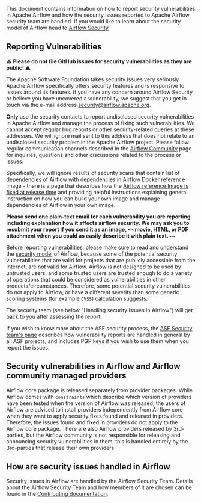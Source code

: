 <!--
 Licensed to the Apache Software Foundation (ASF) under one
 or more contributor license agreements.  See the NOTICE file
 distributed with this work for additional information
 regarding copyright ownership.  The ASF licenses this file
 to you under the Apache License, Version 2.0 (the
 "License"); you may not use this file except in compliance
 with the License.  You may obtain a copy of the License at

   http://www.apache.org/licenses/LICENSE-2.0

 Unless required by applicable law or agreed to in writing,
 software distributed under the License is distributed on an
 "AS IS" BASIS, WITHOUT WARRANTIES OR CONDITIONS OF ANY
 KIND, either express or implied.  See the License for the
 specific language governing permissions and limitations
 under the License.
-->

This document contains information on how to report security vulnerabilities in Apache Airflow and
how the security issues reported to Apache Airflow security team are handled. If you would like
to learn about the security model of Airflow head to
[Airflow Security](https://airflow.apache.org/docs/apache-airflow/stable/security/)

## Reporting Vulnerabilities

**⚠️ Please do not file GitHub issues for security vulnerabilities as they are public! ⚠️**

The Apache Software Foundation takes security issues very seriously. Apache
Airflow specifically offers security features and is responsive to issues
around its features. If you have any concern around Airflow Security or believe
you have uncovered a vulnerability, we suggest that you get in touch via the
e-mail address [security@airflow.apache.org](mailto:security@airflow.apache.org).

**Only** use the security contacts to report undisclosed security vulnerabilities in Apache
Airflow and manage the process of fixing such vulnerabilities. We cannot accept regular
bug reports or other security-related queries at these addresses. We will ignore mail
sent to this address that does not relate to an undisclosed security problem
in the Apache Airflow project. Please follow regular communication channels described in
the [Airflow Community](https://airflow.apache.org/community/index.html) page for
inquiries, questions and other discussions related to the process or issues.

Specifically, we will ignore results of security scans that contain list of
dependencies of Airflow with dependencies in Airflow Docker reference image - there
is a page that describes how the
[Airflow reference Image is fixed at release time](https://airflow.apache.org/docs/docker-stack/index.html#fixing-images-at-release-time)
and providing helpful instructions explaining general instruction on how you can build your
own image and manage dependencies of Airflow in your own image.

**Please send one plain-text email for each vulnerability you are reporting including explanation
how it affects airflow security. We may ask you to resubmit your report if you send it as an image,
~~movie, HTML, or PDF attachment  when you could as easily describe it with plain text.**~~

Before reporting vulnerabilities, please make sure to read and understand the
[security model](https://airflow.apache.org/docs/apache-airflow/stable/security/) of Airflow, because
some of the potential security vulnerabilities that are valid for projects that are publicly accessible
from the Internet, are not valid for Airflow. Airflow is not designed to be used by untrusted users, and some
trusted users are trusted enough to do a variety of operations that could be considered as vulnerabilities
in other products/circumstances. Therefore, some potential security vulnerabilities do not
apply to Airflow, or have a different severity than some generic scoring systems (for example `CVSS`)
calculation suggests.

The security team (see below "Handling security issues in Airflow") will get back to
you after assessing the report.

If you wish to know more about the ASF security process, the
[ASF Security team's page](https://www.apache.org/security/) describes
how vulnerability reports are handled in general by all ASF projects, and includes PGP keys if
you wish to use them when you report the issues.

## Security vulnerabilities in Airflow and Airflow community managed providers

Airflow core package is released separately from provider packages. While Airflow comes with ``constraints``
which describe which version of providers have been tested when the version of Airflow was released, the
users of Airflow are advised to install providers independently from Airflow core when they want to apply
security fixes found and released in providers. Therefore, the issues found and fixed in providers do
not apply to the Airflow core package. There are also Airflow providers released by 3rd-parties, but the
Airflow community is not responsible for releasing and announcing security vulnerabilities in them, this
is handled entirely by the 3rd-parties that release their own providers.

## How are security issues handled in Airflow

Security issues in Airflow are handled by the Airflow Security Team. Details about the Airflow Security Team and how members of it are chosen can be found in the [Contributing documentation](https://github.com/apache/airflow/blob/main/CONTRIBUTING.rst#security-team).
